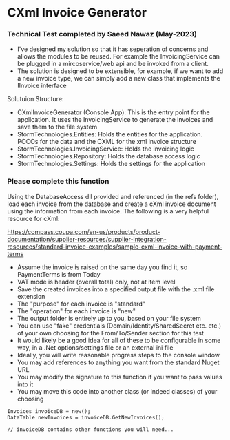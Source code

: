# CXml Invoice Generator

### Technical Test completed by Saeed Nawaz (May-2023)
 - I've designed my solution so that it has seperation of concerns and allows the modules to be reused.
   For example the InvoicingService can be plugged in a mircoservice/web api and be invoked from a client.
 - The solution is designed to be extensible, for example, if we want to add a new invoice type, we can simply add a new class that implements the IInvoice interface

 Solutuion Structure:
 - CXmlInvoiceGenerator (Console App): This is the entry point for the application. It uses the InvoicingService to generate the invoices and save them to the file system
 - StormTechnologies.Entities: Holds the entities for the application. POCOs for the data and the CXML for the xml invoice structure
 - StormTechnologies.InvoicingService: Holds the invoicing logic
 - StormTechnologies.Repository: Holds the database access logic
 - StormTechnologies.Settings: Holds the settings for the application


### Please complete this function 

Using the DatabaseAccess dll provided and referenced (in the refs folder), load each invoice from the database and create a cXml invoice document using the information from each invoice. The following is a very helpful resource for cXml:

https://compass.coupa.com/en-us/products/product-documentation/supplier-resources/supplier-integration-resources/standard-invoice-examples/sample-cxml-invoice-with-payment-terms

- Assume the invoice is raised on the same day you find it, so PaymentTerms is from Today
- VAT mode is header (overall total) only, not at item level
- Save the created invoices into a specified output file with the .xml file extension
- The "purpose" for each invoice is "standard"
- The "operation" for each invoice is "new"
- The output folder is entirely up to you, based on your file system
- You can use "fake" credentials (Domain/Identity/SharedSecret etc. etc.) of your own choosing for the From/To/Sender section for this test
- It would likely be a good idea for all of these to be configurable in some way, in a .Net options/settings file or an external ini file
- Ideally, you will write reasonable progress steps to the console window
- You may add references to anything you want from the standard Nuget URL
- You may modify the signature to this function if you want to pass values into it
- You may move this code into another class (or indeed classes) of your choosing

```
Invoices invoiceDB = new();
DataTable newInvoices = invoiceDB.GetNewInvoices();

// invoiceDB contains other functions you will need...
```